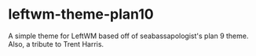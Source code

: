 # leftwm-theme-plan10
A simple theme for LeftWM based off of seabassapologist's plan 9 theme. Also, a tribute to Trent Harris.
